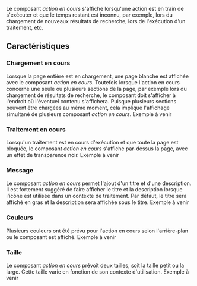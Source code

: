 Le composant *action en cours* s'affiche lorsqu'une action est en train de s'exécuter et que le temps restant est inconnu, par exemple, lors du chargement de nouveaux résultats de recherche, lors de l'exécution d'un traitement, etc.

## Caractéristiques

### Chargement en cours
Lorsque la page entière est en chargement, une page blanche est affichée avec le composant *action en cours*. Toutefois lorsque l'action en cours concerne une seule ou plusieurs sections de la page, par exemple lors du chargement de résultats de recherche, le composant doit s'afficher à l'endroit où l'éventuel contenu s'affichera. Puisque plusieurs sections peuvent être chargées au même moment, cela implique l'affichage simultané de plusieurs composant *action en cours*.
<m-message class="m-u--margin-top" skin="light" state="information">Exemple à venir</m-message>

### Traitement en cours
Lorsqu'un traitement est en cours d'exécution et que toute la page est bloquée, le composant *action en cours* s'affiche par-dessus la page, avec un effet de transparence noir.
<m-message class="m-u--margin-top" skin="light" state="information">Exemple à venir</m-message>

### Message
Le composant *action en cours* permet l'ajout d'un titre et d'une description. Il est fortement suggéré de faire afficher le titre et la description lorsque l'icône est utilisée dans un contexte de traitement. Par défaut, le titre sera affiché en gras et la description sera affichée sous le titre.
<m-message class="m-u--margin-top" skin="light" state="information">Exemple à venir</m-message>

### Couleurs
Plusieurs couleurs ont été prévu pour l'action en cours selon l'arrière-plan ou le composant est affiché.
<m-message class="m-u--margin-top" skin="light" state="information">Exemple à venir</m-message>

### Taille
Le composant *action en cours* prévoit deux tailles, soit la taille petit ou la large. Cette taille varie en fonction de son contexte d'utilisation.
<m-message class="m-u--margin-top" skin="light" state="information">Exemple à venir</m-message>